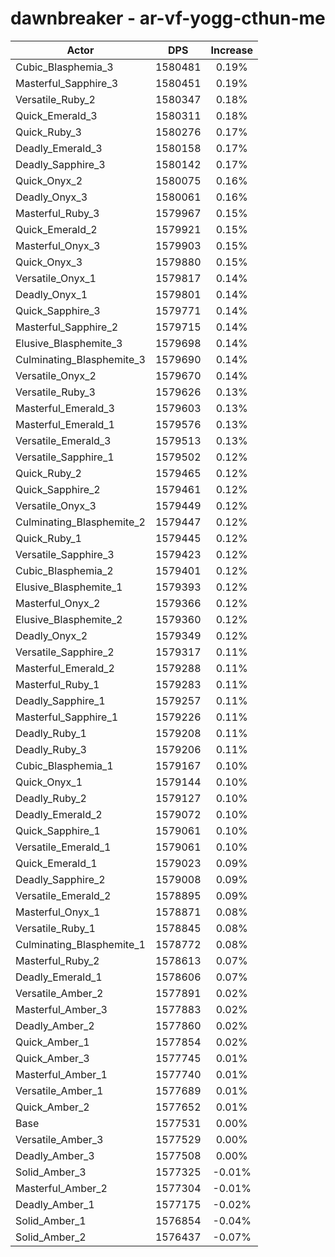 # dawnbreaker - ar-vf-yogg-cthun-me
| Actor | DPS | Increase |
|---|:---:|:---:|
|Cubic_Blasphemia_3|1580481|0.19%|
|Masterful_Sapphire_3|1580451|0.19%|
|Versatile_Ruby_2|1580347|0.18%|
|Quick_Emerald_3|1580311|0.18%|
|Quick_Ruby_3|1580276|0.17%|
|Deadly_Emerald_3|1580158|0.17%|
|Deadly_Sapphire_3|1580142|0.17%|
|Quick_Onyx_2|1580075|0.16%|
|Deadly_Onyx_3|1580061|0.16%|
|Masterful_Ruby_3|1579967|0.15%|
|Quick_Emerald_2|1579921|0.15%|
|Masterful_Onyx_3|1579903|0.15%|
|Quick_Onyx_3|1579880|0.15%|
|Versatile_Onyx_1|1579817|0.14%|
|Deadly_Onyx_1|1579801|0.14%|
|Quick_Sapphire_3|1579771|0.14%|
|Masterful_Sapphire_2|1579715|0.14%|
|Elusive_Blasphemite_3|1579698|0.14%|
|Culminating_Blasphemite_3|1579690|0.14%|
|Versatile_Onyx_2|1579670|0.14%|
|Versatile_Ruby_3|1579626|0.13%|
|Masterful_Emerald_3|1579603|0.13%|
|Masterful_Emerald_1|1579576|0.13%|
|Versatile_Emerald_3|1579513|0.13%|
|Versatile_Sapphire_1|1579502|0.12%|
|Quick_Ruby_2|1579465|0.12%|
|Quick_Sapphire_2|1579461|0.12%|
|Versatile_Onyx_3|1579449|0.12%|
|Culminating_Blasphemite_2|1579447|0.12%|
|Quick_Ruby_1|1579445|0.12%|
|Versatile_Sapphire_3|1579423|0.12%|
|Cubic_Blasphemia_2|1579401|0.12%|
|Elusive_Blasphemite_1|1579393|0.12%|
|Masterful_Onyx_2|1579366|0.12%|
|Elusive_Blasphemite_2|1579360|0.12%|
|Deadly_Onyx_2|1579349|0.12%|
|Versatile_Sapphire_2|1579317|0.11%|
|Masterful_Emerald_2|1579288|0.11%|
|Masterful_Ruby_1|1579283|0.11%|
|Deadly_Sapphire_1|1579257|0.11%|
|Masterful_Sapphire_1|1579226|0.11%|
|Deadly_Ruby_1|1579208|0.11%|
|Deadly_Ruby_3|1579206|0.11%|
|Cubic_Blasphemia_1|1579167|0.10%|
|Quick_Onyx_1|1579144|0.10%|
|Deadly_Ruby_2|1579127|0.10%|
|Deadly_Emerald_2|1579072|0.10%|
|Quick_Sapphire_1|1579061|0.10%|
|Versatile_Emerald_1|1579061|0.10%|
|Quick_Emerald_1|1579023|0.09%|
|Deadly_Sapphire_2|1579008|0.09%|
|Versatile_Emerald_2|1578895|0.09%|
|Masterful_Onyx_1|1578871|0.08%|
|Versatile_Ruby_1|1578845|0.08%|
|Culminating_Blasphemite_1|1578772|0.08%|
|Masterful_Ruby_2|1578613|0.07%|
|Deadly_Emerald_1|1578606|0.07%|
|Versatile_Amber_2|1577891|0.02%|
|Masterful_Amber_3|1577883|0.02%|
|Deadly_Amber_2|1577860|0.02%|
|Quick_Amber_1|1577854|0.02%|
|Quick_Amber_3|1577745|0.01%|
|Masterful_Amber_1|1577740|0.01%|
|Versatile_Amber_1|1577689|0.01%|
|Quick_Amber_2|1577652|0.01%|
|Base|1577531|0.00%|
|Versatile_Amber_3|1577529|0.00%|
|Deadly_Amber_3|1577508|0.00%|
|Solid_Amber_3|1577325|-0.01%|
|Masterful_Amber_2|1577304|-0.01%|
|Deadly_Amber_1|1577175|-0.02%|
|Solid_Amber_1|1576854|-0.04%|
|Solid_Amber_2|1576437|-0.07%|

